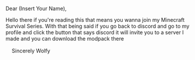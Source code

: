 Dear (Insert Your Name),

Hello there if you're reading this that means you wanna join my Minecraft Survival Series. With that being said if you 
go back to discord and go to my profile and click the button that says discord it will invite you to a server 
I made and you can download the modpack there
 
ㅤ                         Sincerely Wolfy
